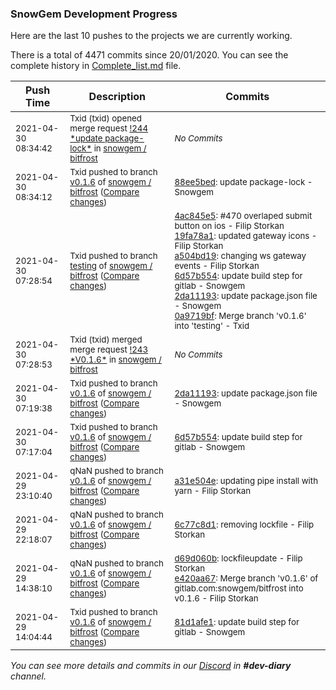 
### SnowGem Development Progress

Here are the last 10 pushes to the projects we are currently working.

There is a total of 4471 commits since 20/01/2020. You can see the complete history in
 [Complete_list.md](Complete_list.md) file.

| Push Time | Description | Commits |
| --- | --- | --- |
| <sub>2021-04-30 08:34:42</sub> | <sub>Txid (txid) opened merge request [\!244 \*update package\-lock\*](https://gitlab.com/snowgem/bitfrost/-/merge_requests/244) in [snowgem / bitfrost](https://gitlab.com/snowgem/bitfrost)</sub> | <sub>_No Commits_</sub> |
| <sub>2021-04-30 08:34:12</sub> | <sub>Txid pushed to branch [v0\.1\.6](https://gitlab.com/snowgem/bitfrost/commits/v0.1.6) of [snowgem / bitfrost](https://gitlab.com/snowgem/bitfrost) ([Compare changes](https://gitlab.com/snowgem/bitfrost/compare/2da11193d052333404bd4dd46f34e9f78d3160c3...88ee5bed9c12f06d162d5c04d503a782b7140f16))</sub> | <sub>[88ee5bed](https://gitlab.com/snowgem/bitfrost/-/commit/88ee5bed9c12f06d162d5c04d503a782b7140f16): update package-lock - Snowgem</sub> |
| <sub>2021-04-30 07:28:54</sub> | <sub>Txid pushed to branch [testing](https://gitlab.com/snowgem/bitfrost/commits/testing) of [snowgem / bitfrost](https://gitlab.com/snowgem/bitfrost) ([Compare changes](https://gitlab.com/snowgem/bitfrost/compare/ec7e5c285ad1835cac47d323055c0d3361bcafdc...0a9719bfb9f11fee05af1f5ff13dbfea82ae1020))</sub> | <sub>[4ac845e5](https://gitlab.com/snowgem/bitfrost/-/commit/4ac845e55b6145bc23542f087a2aace9166850eb): #470 overlaped submit button on ios - Filip Storkan<br>[19fa78a1](https://gitlab.com/snowgem/bitfrost/-/commit/19fa78a17f7cbf3832a6354bb13985db7372ae40): updated gateway icons - Filip Storkan<br>[a504bd19](https://gitlab.com/snowgem/bitfrost/-/commit/a504bd1979a8a7f8432669d449ab6b82e8bedf54): changing ws gateway events - Filip Storkan<br>[6d57b554](https://gitlab.com/snowgem/bitfrost/-/commit/6d57b554155aca15a69a35038647141421c4db76): update build step for gitlab - Snowgem<br>[2da11193](https://gitlab.com/snowgem/bitfrost/-/commit/2da11193d052333404bd4dd46f34e9f78d3160c3): update package.json file - Snowgem<br>[0a9719bf](https://gitlab.com/snowgem/bitfrost/-/commit/0a9719bfb9f11fee05af1f5ff13dbfea82ae1020): Merge branch 'v0.1.6' into 'testing' - Txid</sub> |
| <sub>2021-04-30 07:28:53</sub> | <sub>Txid (txid) merged merge request [\!243 \*V0\.1\.6\*](https://gitlab.com/snowgem/bitfrost/-/merge_requests/243) in [snowgem / bitfrost](https://gitlab.com/snowgem/bitfrost)</sub> | <sub>_No Commits_</sub> |
| <sub>2021-04-30 07:19:38</sub> | <sub>Txid pushed to branch [v0\.1\.6](https://gitlab.com/snowgem/bitfrost/commits/v0.1.6) of [snowgem / bitfrost](https://gitlab.com/snowgem/bitfrost) ([Compare changes](https://gitlab.com/snowgem/bitfrost/compare/6d57b554155aca15a69a35038647141421c4db76...2da11193d052333404bd4dd46f34e9f78d3160c3))</sub> | <sub>[2da11193](https://gitlab.com/snowgem/bitfrost/-/commit/2da11193d052333404bd4dd46f34e9f78d3160c3): update package.json file - Snowgem</sub> |
| <sub>2021-04-30 07:17:04</sub> | <sub>Txid pushed to branch [v0\.1\.6](https://gitlab.com/snowgem/bitfrost/commits/v0.1.6) of [snowgem / bitfrost](https://gitlab.com/snowgem/bitfrost) ([Compare changes](https://gitlab.com/snowgem/bitfrost/compare/a31e504ec7e1f55b0e0c020fae459c9d47a0c8ae...6d57b554155aca15a69a35038647141421c4db76))</sub> | <sub>[6d57b554](https://gitlab.com/snowgem/bitfrost/-/commit/6d57b554155aca15a69a35038647141421c4db76): update build step for gitlab - Snowgem</sub> |
| <sub>2021-04-29 23:10:40</sub> | <sub>qNaN pushed to branch [v0\.1\.6](https://gitlab.com/snowgem/bitfrost/commits/v0.1.6) of [snowgem / bitfrost](https://gitlab.com/snowgem/bitfrost) ([Compare changes](https://gitlab.com/snowgem/bitfrost/compare/6c77c8d124568ab27f41b9c07693017611baec8f...a31e504ec7e1f55b0e0c020fae459c9d47a0c8ae))</sub> | <sub>[a31e504e](https://gitlab.com/snowgem/bitfrost/-/commit/a31e504ec7e1f55b0e0c020fae459c9d47a0c8ae): updating pipe install with yarn - Filip Storkan</sub> |
| <sub>2021-04-29 22:18:07</sub> | <sub>qNaN pushed to branch [v0\.1\.6](https://gitlab.com/snowgem/bitfrost/commits/v0.1.6) of [snowgem / bitfrost](https://gitlab.com/snowgem/bitfrost) ([Compare changes](https://gitlab.com/snowgem/bitfrost/compare/e420aa6793db6a714775a2480141a8bc47b88551...6c77c8d124568ab27f41b9c07693017611baec8f))</sub> | <sub>[6c77c8d1](https://gitlab.com/snowgem/bitfrost/-/commit/6c77c8d124568ab27f41b9c07693017611baec8f): removing lockfile - Filip Storkan</sub> |
| <sub>2021-04-29 14:38:10</sub> | <sub>qNaN pushed to branch [v0\.1\.6](https://gitlab.com/snowgem/bitfrost/commits/v0.1.6) of [snowgem / bitfrost](https://gitlab.com/snowgem/bitfrost) ([Compare changes](https://gitlab.com/snowgem/bitfrost/compare/81d1afe1071cb7f393126b979d65249f461a138c...e420aa6793db6a714775a2480141a8bc47b88551))</sub> | <sub>[d69d060b](https://gitlab.com/snowgem/bitfrost/-/commit/d69d060b212e985ce8625f4572c2819c8c2525a0): lockfileupdate - Filip Storkan<br>[e420aa67](https://gitlab.com/snowgem/bitfrost/-/commit/e420aa6793db6a714775a2480141a8bc47b88551): Merge branch 'v0.1.6' of gitlab.com:snowgem/bitfrost into v0.1.6 - Filip Storkan</sub> |
| <sub>2021-04-29 14:04:44</sub> | <sub>Txid pushed to branch [v0\.1\.6](https://gitlab.com/snowgem/bitfrost/commits/v0.1.6) of [snowgem / bitfrost](https://gitlab.com/snowgem/bitfrost) ([Compare changes](https://gitlab.com/snowgem/bitfrost/compare/a504bd1979a8a7f8432669d449ab6b82e8bedf54...81d1afe1071cb7f393126b979d65249f461a138c))</sub> | <sub>[81d1afe1](https://gitlab.com/snowgem/bitfrost/-/commit/81d1afe1071cb7f393126b979d65249f461a138c): update build step for gitlab - Snowgem</sub> |

_You can see more details and commits in our [Discord](https://discord.gg/zumGnbg) in **#dev-diary** channel._
